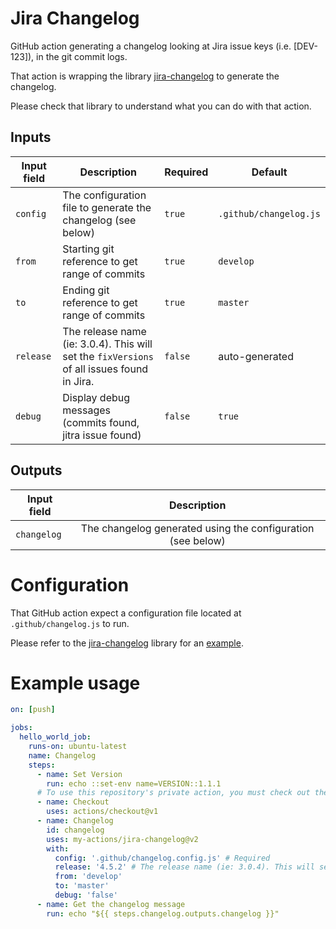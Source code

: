 # Jira Changelog

GitHub action generating a changelog looking at Jira issue keys (i.e. [DEV-123]), in the git commit logs. 

That action is wrapping the library [jira-changelog](https://github.com/jgillick/jira-changelog) to generate the changelog. 

Please check that library to understand what you can do with that action.

## Inputs

| Input field       | Description                                                                                   | Required         | Default  |
| ----------------- |---------------------------------------------------------------------------------------------- | ---------------- |----------|
| `config`          | The configuration file to generate the changelog (see below)                                  | `true` | `.github/changelog.js` |
| `from`            | Starting git reference to get range of commits                                                |   `true` | `develop` |
| `to`              | Ending git reference to get range of commits                                                  |   `true` | `master` |
| `release`         | The release name (ie: 3.0.4). This will set the `fixVersions` of all issues found in Jira.    |  `false` | auto-generated  |
| `debug`           | Display debug messages (commits found, jitra issue found)                                     | `false` | `true` | 


## Outputs

| Input field   | Description   |
| ------------- |:-------------:| 
| `changelog`   | The changelog generated using the configuration (see below) |

# Configuration

That GitHub action expect a configuration file located at `.github/changelog.js` to run.

Please refer to the [jira-changelog](https://github.com/jgillick/jira-changelog) library for an [example](https://github.com/jgillick/jira-changelog/blob/master/changelog.config.js).


# Example usage

```yaml
on: [push]

jobs:
  hello_world_job:
    runs-on: ubuntu-latest
    name: Changelog
    steps:
      - name: Set Version
        run: echo ::set-env name=VERSION::1.1.1
      # To use this repository's private action, you must check out the repository
      - name: Checkout
        uses: actions/checkout@v1
      - name: Changelog
        id: changelog
        uses: my-actions/jira-changelog@v2
        with:
          config: '.github/changelog.config.js' # Required
          release: '4.5.2' # The release name (ie: 3.0.4). This will set the `fixVersions` of all issues found in Jira.
          from: 'develop'
          to: 'master'
          debug: 'false'
      - name: Get the changelog message
        run: echo "${{ steps.changelog.outputs.changelog }}"
```
